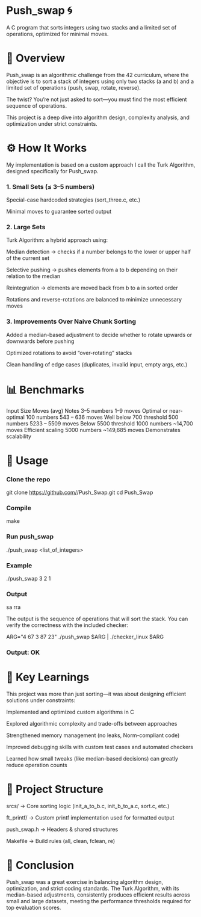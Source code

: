 # Push_swap 🌀

A C program that sorts integers using two stacks and a limited set of operations, optimized for minimal moves.

# 📖 Overview

Push_swap is an algorithmic challenge from the 42 curriculum, where the objective is to sort a stack of integers using only two stacks (a and b) and a limited set of operations (push, swap, rotate, reverse).

The twist? You’re not just asked to sort—you must find the most efficient sequence of operations.

This project is a deep dive into algorithm design, complexity analysis, and optimization under strict constraints.

# ⚙️ How It Works

My implementation is based on a custom approach I call the Turk Algorithm, designed specifically for Push_swap.

### 1. Small Sets (≤ 3–5 numbers)

Special-case hardcoded strategies (sort_three.c, etc.)

Minimal moves to guarantee sorted output

### 2. Large Sets

Turk Algorithm: a hybrid approach using:

Median detection → checks if a number belongs to the lower or upper half of the current set

Selective pushing → pushes elements from a to b depending on their relation to the median

Reintegration → elements are moved back from b to a in sorted order

Rotations and reverse-rotations are balanced to minimize unnecessary moves

### 3. Improvements Over Naive Chunk Sorting

Added a median-based adjustment to decide whether to rotate upwards or downwards before pushing

Optimized rotations to avoid “over-rotating” stacks

Clean handling of edge cases (duplicates, invalid input, empty args, etc.)

# 📊 Benchmarks
Input Size	Moves (avg)	Notes
3–5 numbers	1–9 moves	Optimal or near-optimal
100 numbers	543 – 636 moves	Well below 700 threshold
500 numbers	5233 – 5509 moves	Below 5500 threshold
1000 numbers	~14,700 moves	Efficient scaling
5000 numbers	~149,685 moves	Demonstrates scalability
# 🚀 Usage
### Clone the repo
git clone https://github.com/<your-username>/Push_Swap.git
cd Push_Swap

### Compile
make

### Run push_swap
./push_swap <list_of_integers>

### Example
./push_swap 3 2 1
### Output
sa
rra


The output is the sequence of operations that will sort the stack.
You can verify the correctness with the included checker:

ARG="4 67 3 87 23"
./push_swap $ARG | ./checker_linux $ARG
### Output: OK

# 🧠 Key Learnings

This project was more than just sorting—it was about designing efficient solutions under constraints:

Implemented and optimized custom algorithms in C

Explored algorithmic complexity and trade-offs between approaches

Strengthened memory management (no leaks, Norm-compliant code)

Improved debugging skills with custom test cases and automated checkers

Learned how small tweaks (like median-based decisions) can greatly reduce operation counts

# 📂 Project Structure

srcs/ → Core sorting logic (init_a_to_b.c, init_b_to_a.c, sort.c, etc.)

ft_printf/ → Custom printf implementation used for formatted output

push_swap.h → Headers & shared structures

Makefile → Build rules (all, clean, fclean, re)

# 🏁 Conclusion

Push_swap was a great exercise in balancing algorithm design, optimization, and strict coding standards. The Turk Algorithm, with its median-based adjustments, consistently produces efficient results across small and large datasets, meeting the performance thresholds required for top evaluation scores.
